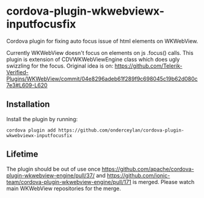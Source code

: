# cordova-plugin-wkwebviewx-inputfocusfix
Cordova plugin for fixing auto focus issue of html elements on WKWebView. 

Currently WKWebView doesn't focus on elements on js .focus() calls. This plugin is extension of CDVWKWebViewEngine class which does ugly swizzling for the focus. Original idea is on: https://github.com/Telerik-Verified-Plugins/WKWebView/commit/04e8296adeb61f289f9c698045c19b62d080c7e3#L609-L620 

## Installation

Install the plugin by running:
```
cordova plugin add https://github.com/onderceylan/cordova-plugin-wkwebviewx-inputfocusfix
```

## Lifetime

The plugin should be out of use once https://github.com/apache/cordova-plugin-wkwebview-engine/pull/37/ and https://github.com/ionic-team/cordova-plugin-wkwebview-engine/pull/171 is merged. Please watch main WKWebView repositories for the merge.